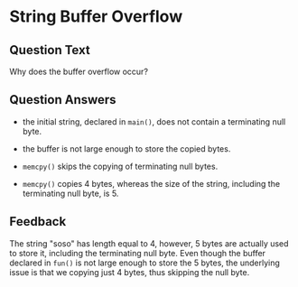 # String Buffer Overflow

## Question Text

Why does the buffer overflow occur?

## Question Answers

- the initial string, declared in `main()`, does not contain a terminating null byte.

- the buffer is not large enough to store the copied bytes.

- `memcpy()` skips the copying of terminating null bytes.

+ `memcpy()` copies 4 bytes, whereas the size of the string, including the terminating null byte, is 5.

## Feedback

The string "soso" has length equal to 4, however, 5 bytes are actually used to store it, including the terminating null byte.
Even though the buffer declared in `fun()` is not large enough to store the 5 bytes, the underlying issue is that we copying just 4 bytes, thus skipping the null byte.
